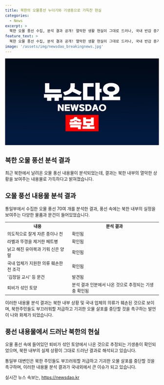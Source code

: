 ```yaml
---
title: 북한의 오물풍선 누더기와 기생충으로 가득찬 현실
categories:
  - News
excerpt: >
  북한 오물 풍선 수집, 분석 결과 공개! 열악한 생활 현실이 그대로 드러나, 국내 반감 증가. 풍선 내 의류, 문건, 기생충 확인. 통일부 대변인 오물 살포 중단 촉구 호소. 토양 겨운 퇴비와 기생충 발견, 감염병 위험 없다고 밝히지만, 북한 주민들의 현실 눈물 나는 듯. KBS 뉴스, 유호윤입니다.
feature_text: >
  북한 오물 풍선 수집, 분석 결과 공개! 열악한 생활 현실이 그대로 드러나, 국내 반감 증가. 풍선 내 의류, 문건, 기생충 확인. 통일부 대변인 오물 살포 중단 촉구 호소. 토양 겨운 퇴비와 기생충 발견, 감염병 위험 없다고 밝히지만, 북한 주민들의 현실 눈물 나는 듯. KBS 뉴스, 유호윤입니다.
image: '/assets/img/newsdao_breakingnews.jpg'
---
```


<p><img src="/assets/img/newsdao_breakingnews.jpg" alt="implanttips 속보" /></p>

<h2 data-ke-size="size26">북한 오물 풍선 분석 결과</h2>

<p data-ke-size="size16">최근 북한에서 날려온 오물 풍선 내용물이 분석되었는데, 결과는 북한 내부의 열악한 상황을 보여주는 내용물로 가득하다고 밝혀졌습니다.</p>

<h2 data-ke-size="size24">오물 풍선 내용물 분석 결과</h2>

<p data-ke-size="size16">통일부에서 수집한 오물 풍선 70여 개를 분석한 결과, 풍선 속에는 북한 내부의 실정을 보여주는 다양한 물품과 문건이 들어있었습니다.</p>

<table>
    <tr>
        <td style="text-align: center; height: 17px;"><b>내용</b></td>
        <td style="text-align: center; height: 17px;"><b>분석 결과</b></td>
    </tr>
    <tr>
        <td>의도적으로 잘게 자른 종이나 천</td>
        <td>확인됨</td>
    </tr>
    <tr>
        <td>라벨과 뚜껑을 제거한 페트병</td>
        <td>확인됨</td>
    </tr>
    <tr>
        <td>낡고 해진 유아복과 기워 신은 양말</td>
        <td>확인됨</td>
    </tr>
    <tr>
        <td>국내 업체가 지원한 의류 훼손한 천 조각</td>
        <td>확인됨</td>
    </tr>
    <tr>
        <td>'김정일 교시' 등 문건</td>
        <td>발견됨</td>
    </tr>
    <tr>
        <td>퇴비가 섞인 토양</td>
        <td>분석 결과 인분에서 나온 것으로 추정되는 기생충 확인됨</td>
    </tr>
</table>

<p data-ke-size="size16">이러한 내용물 분석 결과는 북한 내부 상황 및 국내 업체의 의류가 훼손된 것으로 보이며, 북한주민들도 부끄러워할 저급하고 기괴한 오물 살포를 중단할 것을 촉구하는 발언이 나와 화제가 되었습니다.</p>

<h2 data-ke-size="size24">풍선 내용물에서 드러난 북한의 현실</h2>

<p data-ke-size="size16">오물 풍선 속에 들어있던 퇴비가 섞인 토양에서 나온 것으로 추정되는 기생충이 확인되었으며, 북한 내부의 실제 상황이 그대로 드러난 결과로 해석되고 있습니다.</p>

<p data-ke-size="size16">통일부 대변인은 북한 주민들도 부끄러워할 저급하고 기괴한 오물 살포를 중단할 것을 촉구하며, 이러한 내용물 분석 결과가 국내외에서 큰 이슈가 되고 있습니다.</p>
실시간 뉴스 속보는, <a href="https://newsdao.kr" rel="dofollow">https://newsdao.kr</a>



